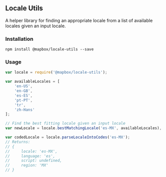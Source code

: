 ## Locale Utils

A helper library for finding an appropriate locale from a list of available locales given an input locale.

### Installation

```
npm install @mapbox/locale-utils --save
```

### Usage

```js
var locale = require('@mapbox/locale-utils');

var availableLocales = [
    'en-US',
    'en-GB',
    'es-ES',
    'pt-PT',
    'tr',
    'zh-Hans'
];

// Find the best fitting locale given an input locale
var newLocale = locale.bestMatchingLocale('es-MX', availableLocales), 'es-ES');

var codedLocale = locale.parseLocaleIntoCodes('es-MX');
// Returns:
// {
//     locale: 'es-MX',
//     language: 'es',
//     script: undefined,
//     region: 'MX'
// }

```
